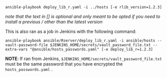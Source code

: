 `ansible-playbook deploy_lib_r.yaml -i ../hosts [-e rlib_version=1.2.3]`

_note that the text in [] is optional and only meant to be opted if you need to install a previous / other than the latest version_

This is also ran as a job in Jenkins with the following command:

`ansible-playbook ansible/Rserver/deploy_lib_r.yaml -i ansible/hosts --vault-password-file $JENKINS_HOME/secrets/vault_password_file.txt --extra-vars "@ansible/hosts_passwords.yaml" [-e deploy_lib_r=1.2.3]`

**NOTE**: If ran from Jenkins, `$JENKINS_HOME/secrets/vault_password_file.txt` must be the same password that you have encrypted the `hosts_passwords.yaml` .